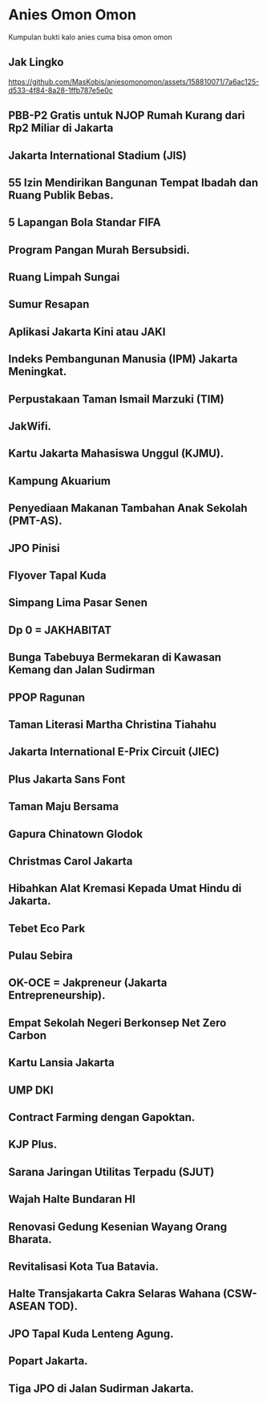 # Anies Omon Omon
Kumpulan bukti kalo anies cuma bisa omon omon

## Jak Lingko
https://github.com/MasKobis/aniesomonomon/assets/158810071/7a6ac125-d533-4f84-8a28-1ffb787e5e0c



## PBB-P2 Gratis untuk NJOP Rumah Kurang dari Rp2 Miliar di Jakarta
## Jakarta International Stadium (JIS)
## 55 Izin Mendirikan Bangunan Tempat Ibadah dan Ruang Publik Bebas. 
## 5 Lapangan Bola Standar FIFA
## Program Pangan Murah Bersubsidi.
## Ruang Limpah Sungai
## Sumur Resapan
## Aplikasi Jakarta Kini atau JAKI
## Indeks Pembangunan Manusia (IPM) Jakarta Meningkat. 
## Perpustakaan Taman Ismail Marzuki (TIM)
## JakWifi.
## Kartu Jakarta Mahasiswa Unggul (KJMU).
## Kampung Akuarium
## Penyediaan Makanan Tambahan Anak Sekolah (PMT-AS).
## JPO Pinisi
## Flyover Tapal Kuda
## Simpang Lima Pasar Senen
## Dp 0 = JAKHABITAT
## Bunga Tabebuya Bermekaran di Kawasan Kemang dan Jalan Sudirman
## PPOP Ragunan
## Taman Literasi Martha Christina Tiahahu
## Jakarta International E-Prix Circuit (JIEC)
## Plus Jakarta Sans Font
## Taman Maju Bersama
## Gapura Chinatown Glodok
## Christmas Carol Jakarta
## Hibahkan Alat Kremasi Kepada Umat Hindu di Jakarta.
## Tebet Eco Park
## Pulau Sebira
## OK-OCE = Jakpreneur (Jakarta Entrepreneurship).
## Empat Sekolah Negeri Berkonsep Net Zero Carbon
## Kartu Lansia Jakarta
## UMP DKI
## Contract Farming dengan Gapoktan. 
## KJP Plus.
## Sarana Jaringan Utilitas Terpadu (SJUT)
## Wajah Halte Bundaran HI
## Renovasi Gedung Kesenian Wayang Orang Bharata.
## Revitalisasi Kota Tua Batavia. 
## Halte Transjakarta Cakra Selaras Wahana (CSW-ASEAN TOD).
## JPO Tapal Kuda Lenteng Agung.
## Popart Jakarta.
## Tiga JPO di Jalan Sudirman Jakarta.
